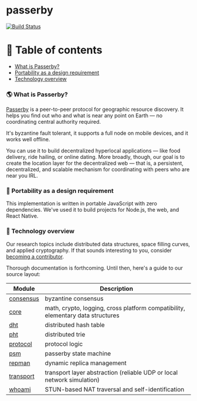 # passerby

[![Build Status](https://app.travis-ci.com/noahlevenson/libfood.svg?branch=master)](https://app.travis-ci.com/noahlevenson/libfood)

# :compass: Table of contents
* [What is Passerby?](#earth_americas-what-is-passerby)
* [Portability as a design requirement](#handbag-portability-as-a-design-requirement)
* [Technology overview](#floppy_disk-technology-overview)

### :earth_americas: What is Passerby?
[Passerby](https://passerby.at) is a peer-to-peer protocol for geographic resource discovery. It helps you find out who and what is near any point on Earth &mdash; no coordinating central authority required.

It's byzantine fault tolerant, it supports a full node on mobile devices, and it works well offline.

You can use it to build decentralized hyperlocal applications &mdash; like food delivery, ride hailing, or online dating. More broadly, though, 
our goal is to create the location layer for the decentralized web &mdash; that is, a persistent, decentralized, and scalable mechanism for coordinating with peers who are near you IRL.

### :handbag: Portability as a design requirement
This implementation is written in portable JavaScript with zero dependencies. We've used it to build projects for Node.js, the web, and React Native.

### :floppy_disk: Technology overview
Our research topics include distributed data structures, space filling curves, and applied cryptography. If that sounds interesting to you, consider [becoming a contributor](mailto:noahlevenson@gmail.com?subject=I%20want%20to%20contribute).

Thorough documentation is forthcoming. Until then, here's a guide to our source layout:

|Module |Description                                                                                                                                                   |
|-------------------------------------------------------------------------------------|--------------------------------------------------------------------------------|
|[consensus](https://github.com/noahlevenson/passerby/tree/master/src/consensus)      |byzantine consensus                                                             |
|[core](https://github.com/noahlevenson/passerby/tree/master/src/core)                |math, crypto, logging, cross platform compatibility, elementary data structures |
|[dht](https://github.com/noahlevenson/passerby/tree/master/src/dht)                  |distributed hash table                                                          |
|[pht](https://github.com/noahlevenson/passerby/tree/master/src/pht)                  |distributed trie                                                                |
|[protocol](https://github.com/noahlevenson/passerby/tree/master/src/protocol)        |protocol logic                                                                  |
|[psm](https://github.com/noahlevenson/passerby/tree/master/src/psm)                  |passerby state machine                                                          |
|[repman](https://github.com/noahlevenson/passerby/tree/master/src/repman)            |dynamic replica management                                                      |
|[transport](https://github.com/noahlevenson/passerby/tree/master/src/transport)      |transport layer abstraction (reliable UDP or local network simulation)          |
|[whoami](https://github.com/noahlevenson/passerby/tree/master/src/whoami)            |STUN-based NAT traversal and self-identification                                |                                                                              |